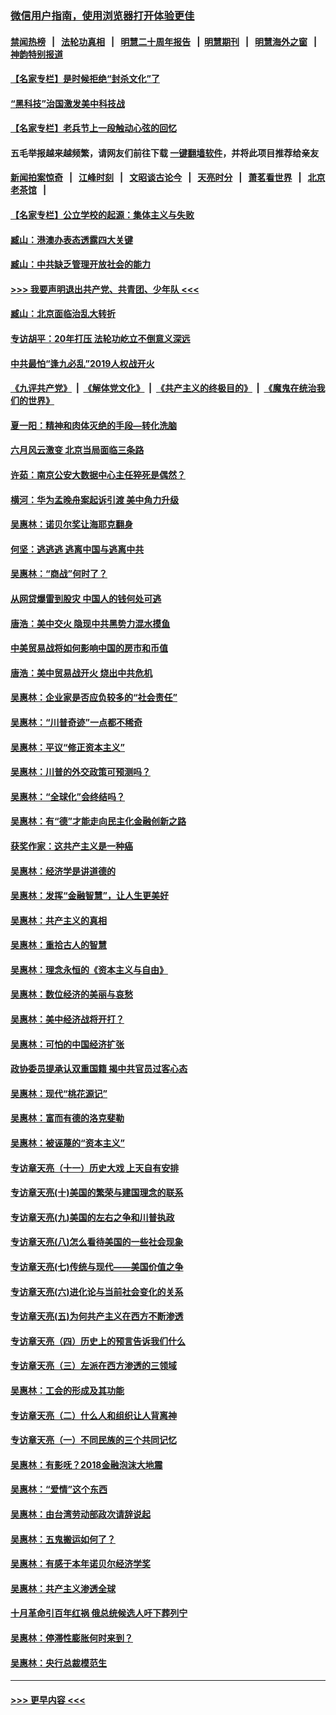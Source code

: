 ### [微信用户指南，使用浏览器打开体验更佳](https://github.com/gfw-breaker/banned-news1/blob/master/indexes/wechat-guide.md?t=0)
#### [禁闻热榜](热点新闻.md?t=0)  &nbsp;&nbsp;|&nbsp;&nbsp; [法轮功真相](https://github.com/gfw-breaker/truth/blob/master/README.md?t=0) &nbsp;&nbsp;|&nbsp;&nbsp; [明慧二十周年报告](https://github.com/gfw-breaker/mh-reports/blob/master/README.md?t=0) &nbsp;&nbsp;|&nbsp;&nbsp;[明慧期刊](https://github.com/gfw-breaker/mh-qikan) &nbsp;&nbsp;|&nbsp;&nbsp; [明慧海外之窗](https://github.com/gfw-breaker/mh-news/blob/master/README.md?t=0) &nbsp;&nbsp;|&nbsp;&nbsp; [神韵特别报道](https://github.com/gfw-breaker/mh-news/blob/master/shenyun.md?t=0)
#### [【名家专栏】是时候拒绝“封杀文化”了](../pages/nsc423/n11814093.md?t=02090722) 
#### [“黑科技”治国激发美中科技战](../pages/nsc423/n11638056.md?t=02090722) 
#### [【名家专栏】老兵节上一段触动心弦的回忆](../pages/nsc423/n11646016.md?t=02090722) 
#### 五毛举报越来越频繁，请网友们前往下载 [一键翻墙软件](https://github.com/gfw-breaker/ssr-accounts)，并将此项目推荐给亲友
#### [新闻拍案惊奇](https://github.com/gfw-breaker/banned-news1/blob/master/pages/link4.md) &nbsp;&nbsp;|&nbsp;&nbsp; [江峰时刻](https://github.com/gfw-breaker/banned-news1/blob/master/pages/link4.md) &nbsp;&nbsp;|&nbsp;&nbsp; [文昭谈古论今](https://github.com/gfw-breaker/banned-news1/blob/master/pages/link4.md) &nbsp;&nbsp;|&nbsp;&nbsp; [天亮时分](https://github.com/gfw-breaker/banned-news1/blob/master/pages/link4.md) &nbsp;&nbsp;|&nbsp;&nbsp; [萧茗看世界](https://github.com/gfw-breaker/banned-news1/blob/master/pages/link4.md) &nbsp;&nbsp;|&nbsp;&nbsp; [北京老茶馆](https://github.com/gfw-breaker/banned-news1/blob/master/pages/link4.md) &nbsp;&nbsp;|&nbsp;&nbsp; 
#### [【名家专栏】公立学校的起源：集体主义与失败](../pages/nsc423/n11601833.md?t=02090722) 
#### [臧山：港澳办表态透露四大关键](../pages/nsc423/n11421628.md?t=02090722) 
#### [臧山：中共缺乏管理开放社会的能力](../pages/nsc423/n11407457.md?t=02090722) 
#### [>>> 我要声明退出共产党、共青团、少年队 <<<](https://github.com/begood0513/goodnews/blob/master/quit/letter.md) 
#### [臧山：北京面临治乱大转折](../pages/nsc423/n11406895.md?t=02090722) 
#### [专访胡平：20年打压 法轮功屹立不倒意义深远](../pages/nsc423/n11398800.md?t=02090722) 
#### [中共最怕“逢九必乱”2019人权战开火](../pages/nsc423/n11385248.md?t=02090722) 
#### [《九评共产党》](https://github.com/begood0513/9ping.md/blob/master/README.md) &nbsp;|&nbsp; [《解体党文化》](../../../../jtdwh.md/blob/master/README.md)  &nbsp;|&nbsp; [《共产主义的终极目的》](../../../../gczydzjmd.md/blob/master/README.md) &nbsp;|&nbsp; [《魔鬼在统治我们的世界》](../../../../mgztzwmdsj.md/blob/master/README.md) 
#### [夏一阳：精神和肉体灭绝的手段—转化洗脑](../pages/nsc423/n11368250.md?t=02090722) 
#### [六月风云激变 北京当局面临三条路](../pages/nsc423/n11313668.md?t=02090722) 
#### [许茹：南京公安大数据中心主任猝死是偶然？](../pages/nsc423/n11064744.md?t=02090722) 
#### [横河：华为孟晚舟案起诉引渡 美中角力升级](../pages/nsc423/n11027230.md?t=02090722) 
#### [吴惠林：诺贝尔奖让海耶克翻身](../pages/nsc423/n10890049.md?t=02090722) 
#### [何坚：逃逃逃 逃离中国与逃离中共](../pages/nsc423/n10592891.md?t=02090722) 
#### [吴惠林：“商战”何时了？](../pages/nsc423/n10573558.md?t=02090722) 
#### [从网贷爆雷到股灾 中国人的钱何处可逃](../pages/nsc423/n10572800.md?t=02090722) 
#### [唐浩：美中交火 隐现中共黑势力混水摸鱼](../pages/nsc423/n10544040.md?t=02090722) 
#### [中美贸易战将如何影响中国的房市和币值](../pages/nsc423/n10543697.md?t=02090722) 
#### [唐浩：美中贸易战开火 烧出中共危机](../pages/nsc423/n10540126.md?t=02090722) 
#### [吴惠林：企业家是否应负较多的“社会责任”](../pages/nsc423/n10535022.md?t=02090722) 
#### [吴惠林：“川普奇迹”一点都不稀奇](../pages/nsc423/n10512808.md?t=02090722) 
#### [吴惠林：平议“修正资本主义”](../pages/nsc423/n10495724.md?t=02090722) 
#### [吴惠林：川普的外交政策可预测吗？](../pages/nsc423/n10462387.md?t=02090722) 
#### [吴惠林：“全球化”会终结吗？](../pages/nsc423/n10452838.md?t=02090722) 
#### [吴惠林：有“德”才能走向民主化金融创新之路](../pages/nsc423/n10432292.md?t=02090722) 
#### [获奖作家：这共产主义是一种癌](../pages/nsc423/n10431541.md?t=02090722) 
#### [吴惠林：经济学是讲道德的](../pages/nsc423/n10398014.md?t=02090722) 
#### [吴惠林：发挥“金融智慧”，让人生更美好](../pages/nsc423/n10375019.md?t=02090722) 
#### [吴惠林：共产主义的真相](../pages/nsc423/n10351394.md?t=02090722) 
#### [吴惠林：重拾古人的智慧](../pages/nsc423/n10337691.md?t=02090722) 
#### [吴惠林：理念永恒的《资本主义与自由》](../pages/nsc423/n10316274.md?t=02090722) 
#### [吴惠林：数位经济的美丽与哀愁](../pages/nsc423/n10292946.md?t=02090722) 
#### [吴惠林：美中经济战将开打？](../pages/nsc423/n10258825.md?t=02090722) 
#### [吴惠林：可怕的中国经济扩张](../pages/nsc423/n10219147.md?t=02090722) 
#### [政协委员提承认双重国籍 揭中共官员过客心态](../pages/nsc423/n10208809.md?t=02090722) 
#### [吴惠林：现代“桃花源记”](../pages/nsc423/n10185234.md?t=02090722) 
#### [吴惠林：富而有德的洛克斐勒](../pages/nsc423/n10142264.md?t=02090722) 
#### [吴惠林：被诬蔑的“资本主义”](../pages/nsc423/n10124816.md?t=02090722) 
#### [专访章天亮（十一）历史大戏 上天自有安排](../pages/nsc423/n10094905.md?t=02090722) 
#### [专访章天亮(十)美国的繁荣与建国理念的联系](../pages/nsc423/n10094899.md?t=02090722) 
#### [专访章天亮(九)美国的左右之争和川普执政](../pages/nsc423/n10094889.md?t=02090722) 
#### [专访章天亮(八)怎么看待美国的一些社会现象](../pages/nsc423/n10094857.md?t=02090722) 
#### [专访章天亮(七)传统与现代——美国价值之争](../pages/nsc423/n10093140.md?t=02090722) 
#### [专访章天亮(六)进化论与当前社会变化的关系](../pages/nsc423/n10092036.md?t=02090722) 
#### [专访章天亮(五)为何共产主义在西方不断渗透](../pages/nsc423/n10083620.md?t=02090722) 
#### [专访章天亮（四）历史上的预言告诉我们什么](../pages/nsc423/n10083606.md?t=02090722) 
#### [专访章天亮（三）左派在西方渗透的三领域](../pages/nsc423/n10081115.md?t=02090722) 
#### [吴惠林：工会的形成及其功能](../pages/nsc423/n10080633.md?t=02090722) 
#### [专访章天亮（二）什么人和组织让人背离神](../pages/nsc423/n10076637.md?t=02090722) 
#### [专访章天亮（一）不同民族的三个共同记忆](../pages/nsc423/n10074188.md?t=02090722) 
#### [吴惠林：有影呒？2018金融泡沫大地震](../pages/nsc423/n10040534.md?t=02090722) 
#### [吴惠林：“爱情”这个东西](../pages/nsc423/n10019423.md?t=02090722) 
#### [吴惠林：由台湾劳动部政次请辞说起](../pages/nsc423/n9979679.md?t=02090722) 
#### [吴惠林：五鬼搬运如何了？](../pages/nsc423/n9925338.md?t=02090722) 
#### [吴惠林：有感于本年诺贝尔经济学奖](../pages/nsc423/n9871883.md?t=02090722) 
#### [吴惠林：共产主义渗透全球](../pages/nsc423/n9812748.md?t=02090722) 
#### [十月革命引百年红祸 俄总统候选人吁下葬列宁](../pages/nsc423/n9810182.md?t=02090722) 
#### [吴惠林：停滞性膨胀何时来到？](../pages/nsc423/n9764136.md?t=02090722) 
#### [吴惠林：央行总裁模范生](../pages/nsc423/n9728134.md?t=02090722) 

----
#### [ >>> 更早内容 <<< ](../indexes/nsc423-earlier.md)
